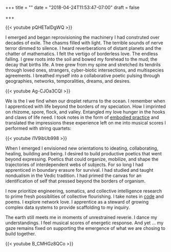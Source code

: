 +++
title = ""
date = "2018-04-24T11:53:47-07:00"
draft = false

+++

{{< youtube pQHETaIDgWQ >}}

I emerged and began reprovisioning the machinery I had construted over decades of exile.
The chasms filled with light. The terrible sounds of nerve terror dimmed to silence. 
I heard reverberations of distant planets and the chatter of mathematics.
I felt the vertigo of borderless love. The endless falling. I grew roots into the soil 
and bowed my forehead to the mud; the decay that births life. A tree grew from my spine 
and stretched its tendrils through loved ones, strangers, cyber-biotic intersections, 
and multispecies agreements. I breathed myself into a collaborative poetic 
pulsing through geographies, networks, temporalities, dreams, and desires.

{{< youtube Ag-CJOa3CQI >}}

We is the I we find when our droplet returns to the ocean. I remember when
I apprenticed with life beyond the borders of my speciation. How I imprinted
on rhizome, spore, flock, and valley. Entangled my love hunger in the hooks
and claws of life need. I took notes in the form of [embodied practice](https://www.youtube.com/user/dancingecologist)
and translated the impressions these experience left on me into musical scores
I performed with string quartets:

{{< youtube i1V9ibUb998 >}}

When I emerged I envisioned new orientations to ideating, collaborating, healing, 
building and being. I desired to build productive poetics that went beyond 
expressing. Poetics that could organize, mobilize, and shape the trajectories of 
interdependent webs of subjects. For so long I had apprenticed in boundary 
erasure for survival. I had studied and taught nondualism in the Vedic tradition. 
I had primed the canvas for an identification of self that pressed beyond the borders of organism. 

I now prioritize engineering, somatics, and collective intelligence 
research to prime fresh possiblities of collective flourishing. I take notes 
in [code](https://github.com/SioKCronin/swarmopt) and poems. I explore network love.
I apprentice as a steward of growing complex data systems to provide scaffolding to my inquiry. 

The earth still meets me in moments of unrestrained reverie. I dance my understandings. 
I feel musical scores of energetic response. And yet ... my gaze remains fixed on supporting
the emergence of what we are chosing to build together.

{{< youtube B_CMHGz8QCo >}}
